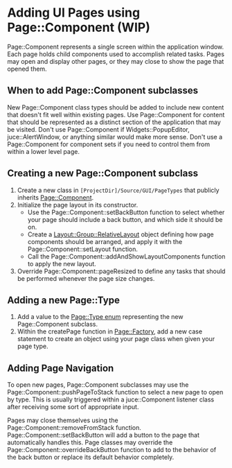 # Adding UI Pages using Page::Component (WIP)
Page::Component represents a single screen within the application window. Each page holds child components used to accomplish related tasks. Pages may open and display other pages, or they may close to show the page that opened them.

## When to add Page::Component subclasses
New Page::Component class types should be added to include new content that doesn't fit well within existing pages. Use Page::Component for content that should be represented as a distinct section of the application that may be visited. Don't use Page::Component if Widgets::PopupEditor, juce::AlertWindow, or anything similar would make more sense. Don't use a Page::Component for component sets if you need to control them from within a lower level page.

## Creating a new Page::Component subclass
1. Create a new class in `[ProjectDir]/Source/GUI/PageTypes` that publicly inherits [Page::Component](../../Source/GUI/Page/Page_Component.h).
2. Initialize the page layout in its constructor.
    * Use the Page::Component::setBackButton function to select whether your page should include a back button, and which side it should be on.
    * Create a [Layout::Group::RelativeLayout](../../Source/GUI/Layout/Group/Layout_Group_RelativeLayout.h) object defining how page components should be arranged, and apply it with the Page::Component::setLayout function.
    * Call the Page::Component::addAndShowLayoutComponents function to apply the new layout.
3. Override Page::Component::pageResized to define any tasks that should be performed whenever the page size changes.

## Adding a new Page::Type 
1. Add a value to the [Page::Type enum](../../Source/GUI/Page/Page_Type.h) representing the new Page::Component subclass.
2. Within the createPage function in [Page::Factory](../../Source/GUI/Page/Page_Factory.h), add a new case statement to create an object using your page class when given your page type.

## Adding Page Navigation
To open new pages, Page::Component subclasses may use the Page::Component::pushPageToStack function to select a new page to open by type. This is usually triggered within a juce::Component listener class after receiving some sort of appropriate input.

Pages may close themselves using the Page::Component::removeFromStack function. Page::Component::setBackButton will add a button to the page that automatically handles this. Page classes may override the Page::Component::overrideBackButton function to add to the behavior of the back button or replace its default behavior completely.
